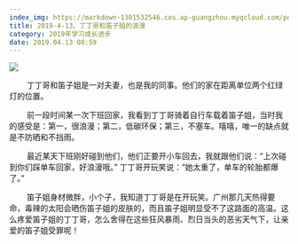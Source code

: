 ```yaml
---
index_img: https://markdown-1301532546.cos.ap-guangzhou.myqcloud.com/peipei_blog/20210921144348.jpeg
title: 2019-4-13，丁丁哥和笛子姐的浪漫
category: 2019年学习成长进步
date: 2019.04.13 08:59
---
```


![](https://markdown-1301532546.cos.ap-guangzhou.myqcloud.com/peipei_blog/20210921144348.jpeg)  



  

  

        丁丁哥和笛子姐是一对夫妻，也是我的同事。他们的家在距离单位两个红绿灯的位置。

        前一段时间某一次下班回家，我看到丁丁哥骑着自行车载着笛子姐，当时我的感受是：第一，很浪漫；第二，低碳环保；第三，不塞车。嘻嘻，唯一的缺点就是不防晒和不挡雨。

        最近某天下班刚好碰到他们，他们正要开小车回去，我就跟他们说：“上次碰到你们踩单车回家，好浪漫哦。” 丁丁哥开玩笑说：“她太重了，单车的轮胎都爆了。”

        笛子姐身材微胖，小个子，我知道丁丁哥是在开玩笑。广州那几天热得要命，毒辣的太阳会晒伤笛子姐的皮肤的，而且笛子姐明显受不了这路面的高温。这么疼爱笛子姐的丁丁哥，怎么舍得在这些狂风暴雨、烈日当头的恶劣天气下，让亲爱的笛子姐受罪呢！